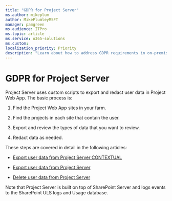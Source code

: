 ```yaml
---
title: "GDPR for Project Server"
ms.author: mikeplum
author: MikePlumleyMSFT
manager: pamgreen
ms.audience: ITPro
ms.topic: article
ms.service: o365-solutions
ms.custom: 
localization_priority: Priority
description: "Learn about how to address GDPR requirements in on-premises Project Server."
---
```


# GDPR for Project Server

Project Server uses custom scripts to export and redact user data in Project Web App. The basic process is:

1.  Find the Project Web App sites in your farm.

2.  Find the projects in each site that contain the user.

3.  Export and review the types of data that you want to review.

4.  Redact data as needed.

These steps are covered in detail in the following articles:

- [Export user data from Project Server CONTEXTUAL](https://docs.microsoft.com/en-us/Project/export-user-data-from-project-server?toc=/Office365/Enterprise/toc.json&bc=/Office365/Enterprise/breadcrumb/toc.json)  
- [Export user data from Project Server](https://docs.microsoft.com/en-us/Project/export-user-data-from-project-server)

-   [Delete user data from Project Server](https://docs.microsoft.com/en-us/Project/delete-user-data-from-project-server)

Note that Project Server is built on top of SharePoint Server and logs events to the SharePoint ULS logs and Usage database.
